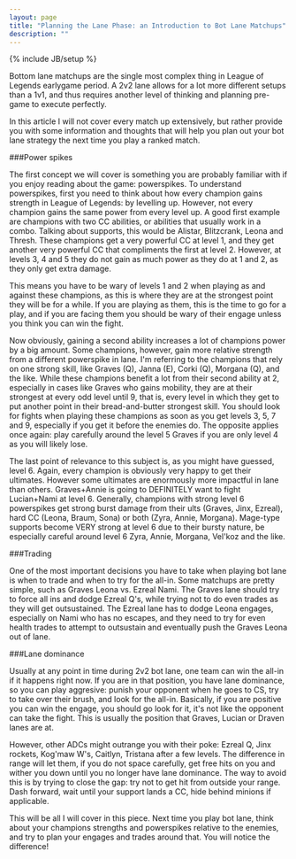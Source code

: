 ```yaml
---
layout: page
title: "Planning the Lane Phase: an Introduction to Bot Lane Matchups"
description: ""
---
```

{% include JB/setup %}





Bottom lane matchups are the single most complex thing in League of Legends earlygame period. A 2v2 lane allows for a lot more different setups than a 1v1, and thus requires another level of thinking and planning pre-game to execute perfectly.  

In this article I will not cover every match up extensively, but rather provide you with some information and thoughts that will help you plan out your bot lane strategy the next time you play a ranked match.  

###Power spikes  

The first concept we will cover is something you are probably familiar with if you enjoy reading about the game: powerspikes. To understand powerspikes, first you need to think about how every champion gains strength in League of Legends: by levelling up. However, not every champion gains the same power from every level up. A good first example are champions with two CC abilities, or abilities that usually work in a combo. Talking about supports, this would be Alistar, Blitzcrank, Leona and Thresh. These champions get a very powerful CC at level 1, and they get another very powerful CC that compliments the first at level 2. However, at levels 3, 4 and 5 they do not gain as much power as they do at 1 and 2, as they only get extra damage.   

This means you have to be wary of levels 1 and 2 when playing as and against these champions, as this is where they are at the strongest point they will be for a while. If you are playing as them, this is the time to go for a play, and if you are facing them you should be wary of their engage unless you think you can win the fight.  

Now obviously, gaining a second ability increases a lot of champions power by a big amount. Some champions, however, gain more relative strength from a different powerspike in lane. I'm referring to the champions that rely on one strong skill, like Graves (Q), Janna (E), Corki (Q), Morgana (Q), and the like. While these champions benefit a lot from their second ability at 2, especially in cases like Graves who gains mobility, they are at their strongest at every odd level until 9, that is, every level in which they get to put another point in their bread-and-butter strongest skill. You should look for fights when playing these champions as soon as you get levels 3, 5, 7 and 9, especially if you get it before the enemies do. The opposite applies once again: play carefully around the level 5 Graves if you are only level 4 as you will likely lose.  

The last point of relevance to this subject is, as you might have guessed, level 6. Again, every champion is obviously very happy to get their ultimates. However some ultimates are enormously more impactful in lane than others. Graves+Annie is going to DEFINITELY want to fight Lucian+Nami at level 6. Generally, champions with strong level 6 powerspikes get strong burst damage from their ults (Graves, Jinx, Ezreal), hard CC (Leona, Braum, Sona) or both (Zyra, Annie, Morgana). Mage-type supports become VERY strong at level 6 due to their bursty nature, be especially careful around level 6 Zyra, Annie, Morgana, Vel'koz and the like.  

###Trading


One of the most important decisions you have to take when playing bot lane is when to trade and when to try for the all-in. Some matchups are pretty simple, such as Graves Leona vs. Ezreal Nami. The Graves lane should try to force all ins and dodge Ezreal Q's, while trying not to do even trades as they will get outsustained. The Ezreal lane has to dodge Leona engages, especially on Nami who has no escapes, and they need to try for even health trades to attempt to outsustain and eventually push the Graves Leona out of lane.  

###Lane dominance  

Usually at any point in time during 2v2 bot lane, one team can win the all-in if it happens right now. If you are in that position, you have lane dominance, so you can play aggresive: punish your opponent when he goes to CS, try to take over their brush, and look for the all-in. Basically, if you are positive you can win the engage, you should go look for it, it's not like the opponent can take the fight.  This is usually the position that Graves, Lucian or Draven lanes are at.  

However, other ADCs might outrange you with their poke: Ezreal Q, Jinx rockets, Kog'maw W's, Caitlyn, Tristana after a few levels. The difference in range will let them, if you do not space carefully, get free hits on you and wither you down until you no longer have lane dominance. The way to avoid this is by trying to close the gap: try not to get hit from outside your range. Dash forward, wait until your support lands a CC, hide behind minions if applicable.   

This will be all I will cover in this piece. Next time you play bot lane, think about your champions strengths and powerspikes relative to the enemies, and try to plan your engages and trades around that. You will notice the difference!  
